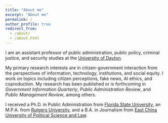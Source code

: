 ```yaml
---
title: "About me"
excerpt: "About me"
permalink: /
author_profile: true
redirect_from: 
  - /about/
  - /about.html
---
```


I am an assistant professor of public administration, public policy, criminal justice, and security studies at the [University of Dayton](https://udayton.edu/artssciences/academics/politicalscience/index.php).

My primary research interests are in citizen-government interaction from the perspectives of information, technology, institutions, and social equity. I work on topics including citizen perceptions, fake news, AI ethics, and coproduction. My research has been published or is forthcoming in _Government Information Quarterly_, _Public Administration Review_, and _Public Management Review_, among others.

I received a Ph.D. in Public Administration from [Florida State University](https://coss.fsu.edu/askew/), an M.P.A. from [Rutgers University](https://spaa.newark.rutgers.edu/), and a B.A. in Journalism from [East China University of Political Science and Law](https://www.ecupl.edu.cn/).
